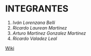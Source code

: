 # INTEGRANTES

1. *Iván Lorenzana Belli*
2. *Ricardo Laurean Martinez*
3. *Arturo Martinez Gonzalez Martinez*
4. *Ricardo Valadez Leal*


[Wiki](https://github.com/IvanLorenzanaB/Bloque-II/wiki/LeMemes)
